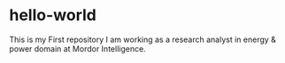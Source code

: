 # hello-world
This is my First repository
I am working as a research analyst in energy & power domain at Mordor Intelligence.

